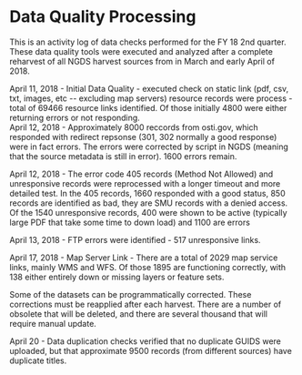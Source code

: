 


# Data Quality Processing

This is an activity log of data checks performed for the FY 18 2nd quarter.  These data quality tools were executed and analyzed after a complete reharvest of all NGDS harvest sources from in March and early April of 2018.

April 11, 2018 - Initial Data Quality - executed check on static link (pdf, csv, txt, images, etc -- excluding map servers) resource records were process - total of 69466 resource links identified.  Of those initially 4800 were either returning errors or not responding.  
April 12, 2018 - Approximately 8000 reccords from osti.gov, which responded with redirect repsonse (301, 302 normally a good response) were in fact errors. The errors were corrected by script in NGDS (meaning that the source metadata is still in error). 1600 errors remain.

April 12, 2018 - The error code 405 records (Method Not Allowed) and unresponsive records were reprocessed with a longer timeout and more detailed test.  In the 405 records, 1660 responded with a good status, 850 records are identified as bad, they are SMU records with a denied access. Of the 1540 unresponsive records, 400 were shown to be active (typically large PDF that take some time to down load) and 1100 are errors

April 13, 2018 - FTP errors were identified - 517 unresponsive links.  

April 17, 2018 - Map Server Link - There are a total of 2029 map service links, mainly WMS and WFS. Of those 1895 are functioning correctly, with 138 either entirely down or missing layers or feature sets.

Some of the datasets can be programmatically corrected.  These corrections must be reapplied after each harvest. There are a number of  obsolete that will be deleted, and there are several thousand that will require manual update. 

April 20 - Data duplication checks verified that no duplicate GUIDS were uploaded, but that approximate 9500 records (from different sources) have duplicate titles.


